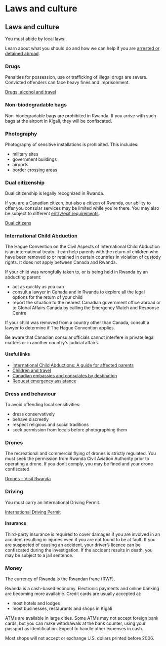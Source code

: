 # Laws and culture

## Laws and culture

You must abide by local laws.

Learn about what you should do and how we can help if you are [arrested or detained abroad](http://travel.gc.ca/assistance/emergency-info/arrest-detention).

### Drugs

Penalties for possession, use or trafficking of illegal drugs are severe. Convicted offenders can face heavy fines and imprisonment.

[Drugs, alcohol and travel](https://travel.gc.ca/travelling/health-safety/drugs)

### Non-biodegradable bags

Non-biodegradable bags are prohibited in Rwanda. If you arrive with such bags at the airport in Kigali, they will be confiscated.

### Photography

Photography of sensitive installations is prohibited. This includes:

* military sites
* government buildings
* airports
* border crossing areas

### Dual citizenship

Dual citizenship is legally recognized in Rwanda.

If you are a Canadian citizen, but also a citizen of Rwanda, our ability to offer you consular services may be limited while you're there. You may also be subject to different [entry/exit requirements](#entryexit).

[Dual citizens](http://travel.gc.ca/travelling/documents/dual-citizenship)

### International Child Abduction

The Hague Convention on the Civil Aspects of International Child Abduction is an international treaty. It can help parents with the return of children who have been removed to or retained in certain countries in violation of custody rights. It does not apply between Canada and Rwanda.

If your child was wrongfully taken to, or is being held in Rwanda by an abducting parent:

* act as quickly as you can
* consult a lawyer in Canada and in Rwanda to explore all the legal options for the return of your child
* report the situation to the nearest Canadian government office abroad or to Global Affairs Canada by calling the Emergency Watch and Response Centre

If your child was removed from a country other than Canada, consult a lawyer to determine if The Hague Convention applies.

Be aware that Canadian consular officials cannot interfere in private legal matters or in another country's judicial affairs.

#### Useful links

* [International Child Abductions: A guide for affected parents](https://travel.gc.ca/travelling/publications/international-child-abductions)
* [Children and travel](https://travel.gc.ca/travelling/children)
* [Canadian embassies and consulates by destination](https://travel.gc.ca/assistance/embassies-consulates)
* [Request emergency assistance](https://travel.gc.ca/assistance/emergency-assistance)

### Dress and behaviour

To avoid offending local sensitivities:

* dress conservatively
* behave discreetly
* respect religious and social traditions
* seek permission from locals before photographing them

### Drones

The recreational and commercial flying of drones is strictly regulated. You must seek the permission from Rwanda Civil Aviation Authority prior to operating a drone. If you don’t comply, you may be fined and your drone confiscated.

[Drones – Visit Rwanda](https://www.visitrwanda.com/facts/drones/)

### Driving

You must carry an International Driving Permit.

[International Driving Permit](https://travel.gc.ca/travelling/documents/international-driving-permit)

#### Insurance

Third-party insurance is required to cover damages if you are involved in an accident resulting in injuries even if you are not found to be at fault. If you are suspected of causing an accident, your driver’s licence can be confiscated during the investigation. If the accident results in death, you may be subject to a jail sentence.

### Money

The currency of Rwanda is the Rwandan franc (RWF).

Rwanda is a cash-based economy. Electronic payments and online banking are becoming more available. Credit cards are usually accepted at:

* most hotels and lodges
* most businesses, restaurants and shops in Kigali

ATMs are available in large cities. Some ATMs may not accept foreign bank cards, but you can make withdrawals at the bank counter, using your passport as identification. Expect to handle other expenses in cash.

Most shops will not accept or exchange U.S. dollars printed before 2006.